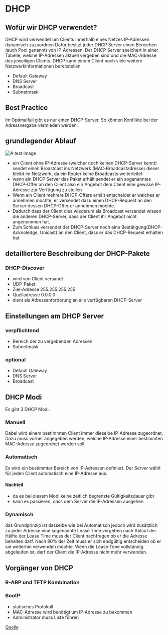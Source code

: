 # DHCP
## Wofür wir DHCP verwendet?
DHCP wird verwendet um Clients innerhalb eines Netzes IP-Adressen dynamisch zuzuordnen
Dafür besitzt jeder DHCP Server einen Bereichen (auch Pool genannt) von IP-Adressen.
Der DHCP Server speichert in einer Tabelle, welche IP-Adressen aktuell vergeben sind und
die MAC-Adresse des jeweiligen Clients.
DHCP kann einem Client noch viele weitere Netzwerkinformationen bereitstellen
- Default Gateway
- DNS Server
- Broadcast
- Subnetmask

## Best Practice
Im Optimalfall gibt es nur einen DHCP-Server. So können Konflikte bei der Adressvergabe vermieden werden.

## grundlegender Ablauf
![A test image](images/dhcp-ablauf.png)
- ein Client ohne IP-Adresse (welcher noch keinen DHCP-Server kennt) sendet einen Broastcast ins Netzwerk (MAC-Broadcastadresse)
dieser bleibt im Netzwerk, da ein Router keine Broadcasts weiterleitet
- wenn ein DHCP Server das Paket erhält sendet er ein sogenanntes DHCP-Offer an den Client
also ein Angebot dem Client eine gewisse IP-Adresse zur Verfügung zu stellen
- Wenn ein Client mehrere DHCP-Offers erhält entscheidet er welches er annehmen möchte, er versendet dazu einen DHCP-Request an den Server dessen DHCP-Offer er annehmen möchte.
- Dadurch dass der Client dies wiederum als Broadcast versendet wissen die anderen DHCP-Server, dass der Client ihr Angebot nicht angenommen hat.
- Zum Schluss versendet der DHCP-Server noch eine Bestätigung(DHCP-Acknoledge, Unicast) an den Client, dass er das DHCP-Request erhalten hat

## detailliertere Beschreibung der DHCP-Pakete
### DHCP-Discover
- wird von Client versandt
- UDP-Paket
- Ziel-Adresse 255.255.255.255
- Quelladresse 0.0.0.0
- dient als Adressanforderung an alle verfügbaren DHCP-Server

## Einstellungen am DHCP Server
### verpflichtend
- Bereich der zu vergebenden Adressen
- Subnetmask
### optional
- Default Gateway
- DNS Server
- Broadcast

## DHCP Modi
Es gibt 3 DHCP Modi.

### Manuell
Dabei wird einem bestimmten Client immer dieselbe IP-Adresse zugeordnet.
Dazu muss vorher angegeben werden, welche IP-Adresse einer bestimmten MAC-Adresse zugeordnet werden soll.
### Automatisch
Es wird ein bestimmter Bereich von IP-Adressen definiert.
Der Server wählt für jeden Client automatisch eine IP-Adresse aus.
#### Nachteil
- da es bei diesem Modi keine zeitlich begrenzte Gültigkeitsdauer gibt
- kann es passieren, dass dem Server die IP-Adressen ausgehen
### Dynamisch
das Grundprinzip ist dasselbe wie bei Automatisch
jedoch wird zusätzlich zu jeder Adresse eine sogenannte Lease Time vergeben
nach Ablauf der Hälfte der Lease Time muss der Client nachfragen ob er die Adresse behalten darf.
Nach 80% der Zeit muss er sich endgültig entscheiden ob er sie weiterhin verwenden möchte.
Wenn die Lease Time vollständig abgelaufen ist, darf der Client die IP-Adresse nicht mehr verwenden.

## Vorgänger von DHCP
### R-ARP und TFTP Kombination
### BootP
- statisches Protokoll
- MAC-Adresse wird benötigt um IP-Adresse zu bekommen
- Administrator muss Liste führen

[Quelle](https://www.elektronik-kompendium.de/sites/net/0812221.htm)